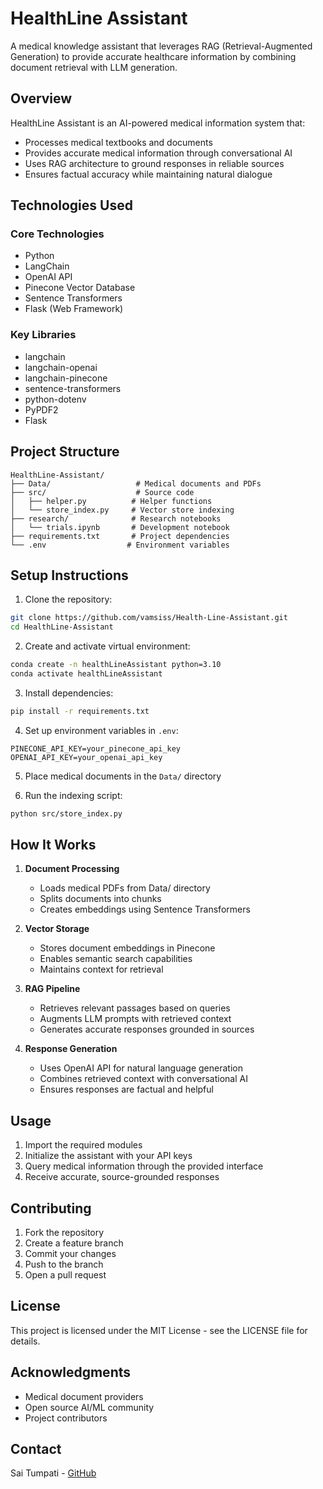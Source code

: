 # HealthLine Assistant

A medical knowledge assistant that leverages RAG (Retrieval-Augmented Generation) to provide accurate healthcare information by combining document retrieval with LLM generation.

## Overview

HealthLine Assistant is an AI-powered medical information system that:
- Processes medical textbooks and documents
- Provides accurate medical information through conversational AI
- Uses RAG architecture to ground responses in reliable sources
- Ensures factual accuracy while maintaining natural dialogue

## Technologies Used

### Core Technologies
- Python
- LangChain
- OpenAI API
- Pinecone Vector Database
- Sentence Transformers
- Flask (Web Framework)

### Key Libraries
- langchain
- langchain-openai 
- langchain-pinecone
- sentence-transformers
- python-dotenv
- PyPDF2
- Flask

## Project Structure

```
HealthLine-Assistant/
├── Data/                   # Medical documents and PDFs
├── src/                    # Source code
│   ├── helper.py          # Helper functions
│   └── store_index.py     # Vector store indexing
├── research/              # Research notebooks
│   └── trials.ipynb       # Development notebook
├── requirements.txt       # Project dependencies
└── .env                  # Environment variables
```

## Setup Instructions

1. Clone the repository:
```bash
git clone https://github.com/vamsiss/Health-Line-Assistant.git
cd HealthLine-Assistant
```

2. Create and activate virtual environment:
```bash
conda create -n healthLineAssistant python=3.10
conda activate healthLineAssistant
```

3. Install dependencies:
```bash
pip install -r requirements.txt
```

4. Set up environment variables in `.env`:
```
PINECONE_API_KEY=your_pinecone_api_key
OPENAI_API_KEY=your_openai_api_key
```

5. Place medical documents in the `Data/` directory

6. Run the indexing script:
```bash 
python src/store_index.py
```

## How It Works

1. **Document Processing**
   - Loads medical PDFs from Data/ directory
   - Splits documents into chunks
   - Creates embeddings using Sentence Transformers

2. **Vector Storage**
   - Stores document embeddings in Pinecone
   - Enables semantic search capabilities
   - Maintains context for retrieval

3. **RAG Pipeline** 
   - Retrieves relevant passages based on queries
   - Augments LLM prompts with retrieved context
   - Generates accurate responses grounded in sources

4. **Response Generation**
   - Uses OpenAI API for natural language generation
   - Combines retrieved context with conversational AI
   - Ensures responses are factual and helpful

## Usage

1. Import the required modules
2. Initialize the assistant with your API keys
3. Query medical information through the provided interface
4. Receive accurate, source-grounded responses

## Contributing

1. Fork the repository
2. Create a feature branch
3. Commit your changes
4. Push to the branch
5. Open a pull request

## License

This project is licensed under the MIT License - see the LICENSE file for details.

## Acknowledgments

- Medical document providers
- Open source AI/ML community
- Project contributors

## Contact

Sai Tumpati - [GitHub](https://github.com/vamsiss)
